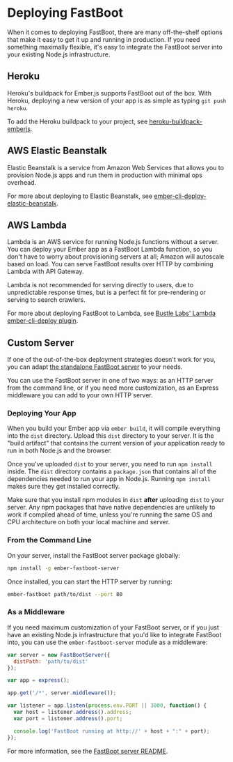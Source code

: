 # Deploying FastBoot

When it comes to deploying FastBoot, there are many off-the-shelf
options that make it easy to get it up and running in production. If
you need something maximally flexible, it's easy to integrate the
FastBoot server into your existing Node.js infrastructure.

## Heroku

Heroku's buildpack for Ember.js supports FastBoot out of the box. With
Heroku, deploying a new version of your app is as simple as typing `git
push heroku`.

To add the Heroku buildpack to your project, see
[heroku-buildpack-emberjs](https://github.com/heroku/heroku-buildpack-emberjs).

## AWS Elastic Beanstalk

Elastic Beanstalk is a service from Amazon Web Services that allows you
to provision Node.js apps and run them in production with minimal ops
overhead.

For more about deploying to Elastic Beanstalk, see
[ember-cli-deploy-elastic-beanstalk](https://github.com/tomdale/ember-cli-deploy-elastic-beanstalk).

## AWS Lambda

Lambda is an AWS service for running Node.js functions without a server.
You can deploy your Ember app as a FastBoot Lambda function, so you
don't have to worry about provisioning servers at all; Amazon will
autoscale based on load. You can serve FastBoot results over HTTP by
combining Lambda with API Gateway.

Lambda is not recommended for serving directly to users, due to
unpredictable response times, but is a perfect fit for pre-rendering or
serving to search crawlers.

For more about deploying FastBoot to Lambda, see [Bustle Labs'
Lambda ember-cli-deploy plugin](https://github.com/bustlelabs/ember-cli-deploy-fastboot-lambda).

## Custom Server

If one of the out-of-the-box deployment strategies doesn't work for you,
you can adapt [the standalone FastBoot
server](https://github.com/ember-fastboot/ember-fastboot-server) to your
needs.

You can use the FastBoot server in one of two ways: as an HTTP server
from the command line, or if you need more customization, as an Express
middleware you can add to your own HTTP server.

### Deploying Your App

When you build your Ember app via `ember build`, it will compile
everything into the `dist` directory. Upload this `dist` directory to your
server. It is the "build artifact" that contains the current version of
your application ready to run in both Node.js and the browser.

Once you've uploaded `dist` to your server, you need to run `npm
install` inside. The `dist` directory contains a `package.json` that
contains all of the dependencies needed to run your app in Node.js. Running
`npm install` makes sure they get installed correctly.

Make sure that you install npm modules in `dist` **after** uploading
`dist` to your server. Any npm packages that have native dependencies
are unlikely to work if compiled ahead of time, unless you're running
the same OS and CPU architecture on both your local machine and server.

### From the Command Line

On your server, install the FastBoot server package globally:

```sh
npm install -g ember-fastboot-server
```

Once installed, you can start the HTTP server by running:

```sh
ember-fastboot path/to/dist --port 80
```

### As a Middleware

If you need maximum customization of your FastBoot server, or if you
just have an existing Node.js infrastructure that you'd like to
integrate FastBoot into, you can use the `ember-fastboot-server` module
as a middleware:

```js
var server = new FastBootServer({
  distPath: 'path/to/dist'
});

var app = express();

app.get('/*', server.middleware());

var listener = app.listen(process.env.PORT || 3000, function() {
  var host = listener.address().address;
  var port = listener.address().port;

  console.log('FastBoot running at http://' + host + ":" + port);
});
```

For more information, see the [FastBoot server
README](https://github.com/ember-fastboot/ember-fastboot-server).
